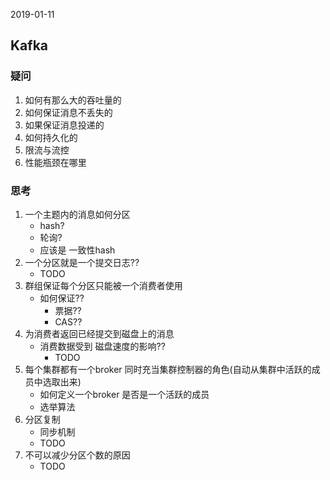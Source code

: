 2019-01-11

## Kafka

### 疑问
1. 如何有那么大的吞吐量的
2. 如何保证消息不丢失的
3. 如果保证消息投递的
4. 如何持久化的
1. 限流与流控
1. 性能瓶颈在哪里

### 思考
1. 一个主题内的消息如何分区
    - hash?
    - 轮询?
    - 应该是 一致性hash
1. 一个分区就是一个提交日志??
    - TODO
1. 群组保证每个分区只能被一个消费者使用
    - 如何保证??
        - 票据??
        - CAS??
2. 为消费者返回已经提交到磁盘上的消息
    - 消费数据受到 磁盘速度的影响??
        - TODO
3. 每个集群都有一个broker 同时充当集群控制器的角色(自动从集群中活跃的成员中选取出来)
    - 如何定义一个broker 是否是一个活跃的成员
    - 选举算法
4. 分区复制
    - 同步机制
    - TODO
5. 不可以减少分区个数的原因
    - TODO
